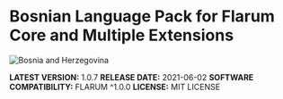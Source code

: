 
# Bosnian Language Pack for Flarum Core and Multiple Extensions

![Bosnia and Herzegovina](https://user-images.githubusercontent.com/79749042/120553747-27fb8480-c3f9-11eb-98b0-ddaa6b26cfac.png)

<b>LATEST VERSION:</b> 1.0.7
<b>RELEASE DATE:</b> 2021-06-02
<b>SOFTWARE COMPATIBILITY:</b> FLARUM ^1.0.0
<b>LICENSE:</b> MIT LICENSE
